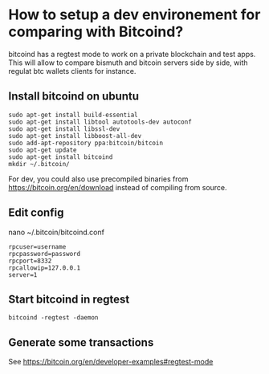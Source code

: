 # How to setup a dev environement for comparing with Bitcoind?

bitcoind has a regtest mode to work on a private blockchain and test apps.  
This will allow to compare bismuth and bitcoin servers side by side, with regulat btc wallets clients for instance.

## Install bitcoind on ubuntu

```
sudo apt-get install build-essential
sudo apt-get install libtool autotools-dev autoconf
sudo apt-get install libssl-dev
sudo apt-get install libboost-all-dev
sudo add-apt-repository ppa:bitcoin/bitcoin
sudo apt-get update
sudo apt-get install bitcoind
mkdir ~/.bitcoin/
```

For dev, you could also use precompiled binaries from https://bitcoin.org/en/download instead of compiling from source.

## Edit config

nano ~/.bitcoin/bitcoind.conf

```
rpcuser=username
rpcpassword=password
rpcport=8332
rpcallowip=127.0.0.1
server=1
```

## Start bitcoind in regtest 

`bitcoind -regtest -daemon`

## Generate some transactions

See https://bitcoin.org/en/developer-examples#regtest-mode

